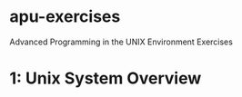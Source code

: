 # apu-exercises
Advanced Programming in the UNIX  Environment Exercises

# 1: Unix System Overview



